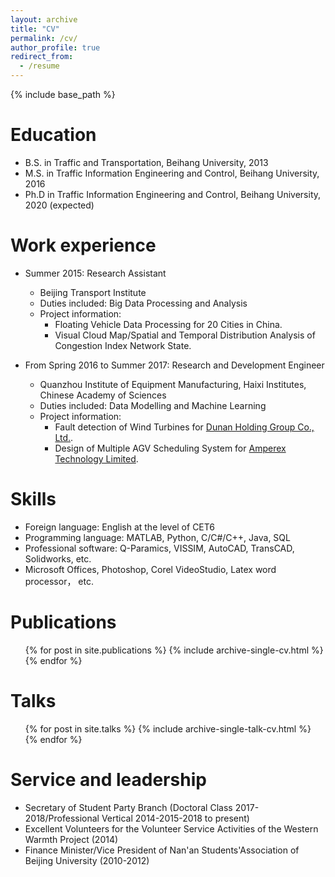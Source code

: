 ```yaml
---
layout: archive
title: "CV"
permalink: /cv/
author_profile: true
redirect_from:
  - /resume
---
```


{% include base_path %}

Education
======
* B.S. in Traffic and Transportation, Beihang University, 2013
* M.S. in Traffic Information Engineering and Control, Beihang University, 2016
* Ph.D in Traffic Information Engineering and Control, Beihang University, 2020 (expected)

Work experience
======
* Summer 2015: Research Assistant
  * Beijing Transport Institute
  * Duties included: Big Data Processing and Analysis
  * Project information: 
    * Floating Vehicle Data Processing for 20 Cities in China.
    * Visual Cloud Map/Spatial and Temporal Distribution Analysis of Congestion Index Network State.

* From Spring 2016 to Summer 2017: Research and Development Engineer
  * Quanzhou Institute of Equipment Manufacturing, Haixi Institutes, Chinese Academy of Sciences
  * Duties included: Data Modelling and Machine Learning
  * Project information: 
    * Fault detection of Wind Turbines for [Dunan Holding Group Co., Ltd.](http://www.chinadunan.com/).
    * Design of Multiple AGV Scheduling System for [Amperex Technology Limited](http://www.catlbattery.com/).

  
Skills
======
* Foreign language: English at the level of CET6
* Programming language: MATLAB, Python, C/C#/C++, Java, SQL
* Professional software: Q-Paramics, VISSIM, AutoCAD, TransCAD, Solidworks, etc.
* Microsoft Offices, Photoshop, Corel VideoStudio, Latex word processor， etc.

Publications
======
  <ul>{% for post in site.publications %}
    {% include archive-single-cv.html %}
  {% endfor %}</ul>
  
  
Talks
======
  <ul>{% for post in site.talks %}
    {% include archive-single-talk-cv.html %}
  {% endfor %}</ul>
  
  
Service and leadership
======
* Secretary of Student Party Branch (Doctoral Class 2017-2018/Professional Vertical 2014-2015-2018 to present)
* Excellent Volunteers for the Volunteer Service Activities of the Western Warmth Project (2014)
* Finance Minister/Vice President of Nan'an Students'Association of Beijing University (2010-2012)
